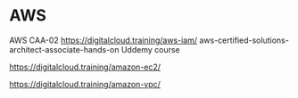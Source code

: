 # AWS
AWS CAA-02 
https://digitalcloud.training/aws-iam/
aws-certified-solutions-architect-associate-hands-on Uddemy course

https://digitalcloud.training/amazon-ec2/

https://digitalcloud.training/amazon-vpc/
